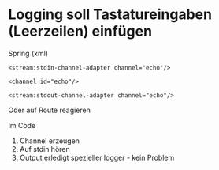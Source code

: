 Logging soll Tastatureingaben (Leerzeilen) einfügen
===================================================

Spring (xml)

```
<stream:stdin-channel-adapter channel="echo"/>

<channel id="echo"/>

<stream:stdout-channel-adapter channel="echo"/>
```


Oder auf Route reagieren


Im Code
1. Channel erzeugen
2. Auf stdin hören
3. Output erledigt spezieller logger - kein Problem
